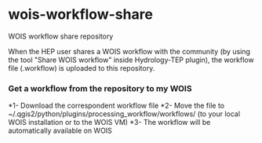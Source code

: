# wois-workflow-share
WOIS workflow share repository

When the HEP user shares a WOIS workflow with the community (by using the tool "Share WOIS workflow" inside Hydrology-TEP plugin), the workflow file (.workflow) is uploaded to this repository.

### Get a workflow from the repository to my WOIS

*1- Download the correspondent workflow file
*2- Move the file to ~/.qgis2/python/plugins/processing_workflow/workflows/ (to your local WOIS installation or to the WOIS VM)
*3- The workflow will be automatically available on WOIS
